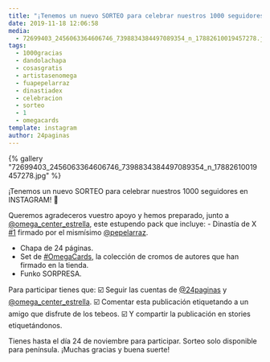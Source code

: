```yaml
---
title: "¡Tenemos un nuevo SORTEO para celebrar nuestros 1000 seguidores en INSTAGRAM! 🎁"
date: 2019-11-18 12:06:58
media: 
  - 72699403_2456063364606746_7398834384497089354_n_17882610019457278.jpg
tags: 
  - 1000gracias
  - dandolachapa
  - cosasgratis
  - artistasenomega
  - fuapepelarraz
  - dinastiadex
  - celebracion
  - sorteo
  - 1
  - omegacards
template: instagram
author: 24paginas
---
```


{% gallery "72699403_2456063364606746_7398834384497089354_n_17882610019457278.jpg" %}

¡Tenemos un nuevo SORTEO para celebrar nuestros 1000 seguidores en INSTAGRAM! 🎁

Queremos agradeceros vuestro apoyo y hemos preparado, junto a [@omega_center_estrella](https://instagram.com/omega_center_estrella), este estupendo pack que incluye: - Dinastía de X [#1](/tags/1) firmado por el mismísimo [@pepelarraz](https://instagram.com/pepelarraz).

- Chapa de 24 páginas.
- Set de [#OmegaCards](/tags/omegacards), la colección de cromos de autores que han firmado en la tienda.
- Funko SORPRESA.

Para participar tienes que:
☑️ Seguir las cuentas de [@24paginas](https://instagram.com/24paginas) y [@omega_center_estrella](https://instagram.com/omega_center_estrella).
☑️ Comentar esta publicación etiquetando a un amigo que disfrute de los tebeos.
☑️ Y compartir la publicación en stories etiquetándonos.

Tienes hasta el día 24 de noviembre para participar.
Sorteo solo disponible para península. ¡Muchas gracias y buena suerte!
